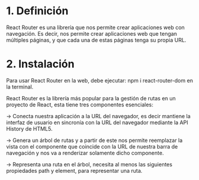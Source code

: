 # 1. Definición
React Router es una librería que nos permite crear aplicaciones web con navegación. Es decir, nos permite crear aplicaciones web que tengan múltiples páginas, y que cada una de estas páginas tenga su propia URL.

# 2. Instalación

Para usar React Router en la web, debe ejecutar:
    npm i react-router-dom en la terminal. 

React Router es la librería más popular para la gestión de rutas en un proyecto de React, esta tiene tres componentes esenciales:

<BrowserRouter/> → Conecta nuestra aplicación a la URL del navegador, es decir mantiene la interfaz de usuario en sincronía con la URL del navegador mediante la API History de HTML5.

<Routes/> → Genera un árbol de rutas y a partir de este nos permite reemplazar la vista con el componente que coincide con la URL de nuestra barra de navegación y nos va a renderizar solamente dicho componente.

<Route/> → Representa una ruta en el árbol, necesita al menos las siguientes propiedades path y element, para representar una ruta.

<!-- https://www.escuelafrontend.com/react-router-6 -->